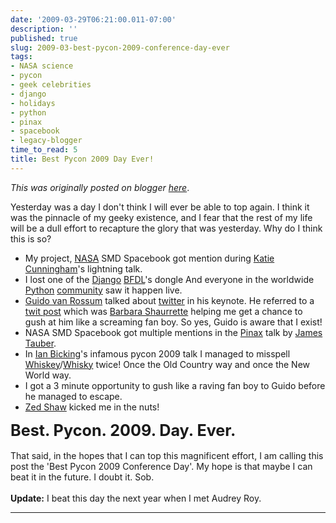 ```yaml
---
date: '2009-03-29T06:21:00.011-07:00'
description: ''
published: true
slug: 2009-03-best-pycon-2009-conference-day-ever
tags:
- NASA science
- pycon
- geek celebrities
- django
- holidays
- python
- pinax
- spacebook
- legacy-blogger
time_to_read: 5
title: Best Pycon 2009 Day Ever!
---
```


*This was originally posted on blogger [here](https://pydanny.blogspot.com/2009/03/best-pycon-2009-conference-day-ever.html)*.

Yesterday was a day I don't think I will ever be able to top again. I think it was the pinnacle of my geeky existence, and I fear that the rest of my life will be a dull effort to recapture the glory that was yesterday. Why do I think this is so?<br /><ul><li>My project, <a href="http://nasascience.nasa.gov/">NASA</a> SMD Spacebook got mention during <a href="http://elephantangelchild.blogspot.com/">Katie Cunningham</a>'s lightning talk. </li><li>I lost one of the <a href="http://djangoproject.com/">Django</a> <a href="http://jacobian.org/">BFDL</a>'s dongle And everyone in the worldwide <a href="http://python.org/">Python</a> <a href="http://us.pycon.org/">community</a> saw it happen live.</li><li><a href="http://www.python.org/~guido/">Guido van Rossum</a> talked about <a href="http://twitter.com/">twitter</a> in his keynote. He referred to a <a href="https://twitter.com/bshaurette/status/1403884536">twit post</a> which was <a href="http://www.djangrrl.com/">Barbara Shaurrette</a> helping me get a chance to gush at him like a screaming fan boy. So yes, Guido is aware that I exist!</li><li>NASA SMD Spacebook got multiple mentions in the <a href="http://pinaxproject.com/">Pinax</a> talk by <a href="http://jtauber.com/">James Tauber</a>.</li><li>In <a href="http://blog.ianbicking.org/">Ian Bicking</a>'s infamous pycon 2009 talk I managed to misspell <a href="http://en.wikipedia.org/wiki/Whiskey">Whiskey</a>/<a href="http://en.wikipedia.org/wiki/Whisky">Whisky</a> twice! Once the Old Country way and once the New World way.</li><li>I got a 3 minute opportunity to gush like a raving fan boy to Guido before he managed to escape.</li><li><a href="http://zedshaw.com/">Zed Shaw</a> kicked me in the nuts!</li></ul><span style="font-size: 180%;"><span style="font-weight: bold;">Best. Pycon. 2009. Day. Ever.</span></span><br /><br />That said, in the hopes that I can top this magnificent effort, I am calling this post the 'Best Pycon 2009 Conference Day'. My hope is that maybe I can beat it in the future. I doubt it. Sob.<br /><br /><b>Update:</b> I beat this day the next year when I met Audrey Roy.

---

